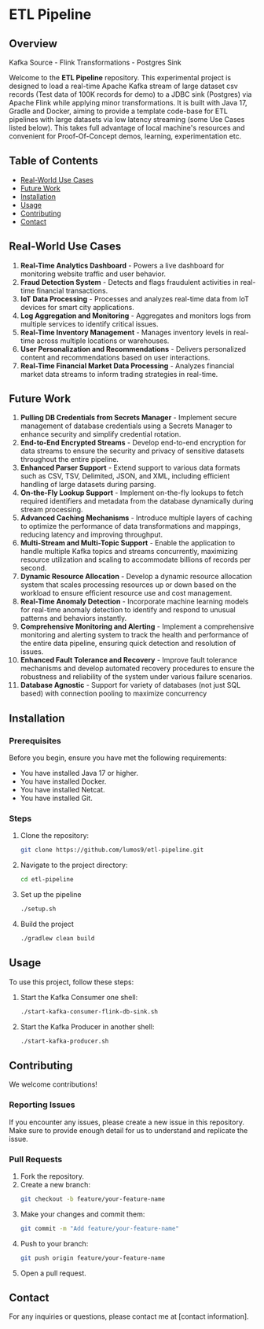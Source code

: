 # ETL Pipeline

## Overview
Kafka Source - Flink Transformations - Postgres Sink

Welcome to the **ETL Pipeline** repository. This experimental project is designed to load a real-time Apache Kafka stream of large dataset csv records (Test data of 100K records for demo) to a JDBC sink (Postgres) via Apache Flink while applying minor transformations. It is built with Java 17, Gradle and Docker, aiming to provide a template code-base for ETL pipelines with large datasets via low latency streaming (some Use Cases listed below). This takes full advantage of local machine's resources and convenient for Proof-Of-Concept demos, learning, experimentation etc.

[//]: # ([Optional: Include a screenshot or a gif of the project])

## Table of Contents

- [Real-World Use Cases](#real-world-use-cases)
- [Future Work](#future-work)
- [Installation](#installation)
- [Usage](#usage)
- [Contributing](#contributing)
- [Contact](#contact)

[//]: # (## Features)

[//]: # ()
[//]: # (- **Feature 1:** Detailed explanation of feature 1.)

[//]: # (- **Feature 2:** Detailed explanation of feature 2.)

[//]: # (- **Feature 3:** Detailed explanation of feature 3.)

## Real-World Use Cases

1. **Real-Time Analytics Dashboard** - Powers a live dashboard for monitoring website traffic and user behavior.
2. **Fraud Detection System** - Detects and flags fraudulent activities in real-time financial transactions.
3. **IoT Data Processing** - Processes and analyzes real-time data from IoT devices for smart city applications.
4. **Log Aggregation and Monitoring** - Aggregates and monitors logs from multiple services to identify critical issues.
5. **Real-Time Inventory Management** - Manages inventory levels in real-time across multiple locations or warehouses.
6. **User Personalization and Recommendations** - Delivers personalized content and recommendations based on user interactions.
7. **Real-Time Financial Market Data Processing** - Analyzes financial market data streams to inform trading strategies in real-time.


## Future Work

1. **Pulling DB Credentials from Secrets Manager** - Implement secure management of database credentials using a Secrets Manager to enhance security and simplify credential rotation.
2. **End-to-End Encrypted Streams** - Develop end-to-end encryption for data streams to ensure the security and privacy of sensitive datasets throughout the entire pipeline.
3. **Enhanced Parser Support** - Extend support to various data formats such as CSV, TSV, Delimited, JSON, and XML, including efficient handling of large datasets during parsing.
4. **On-the-Fly Lookup Support** - Implement on-the-fly lookups to fetch required identifiers and metadata from the database dynamically during stream processing.
5. **Advanced Caching Mechanisms** - Introduce multiple layers of caching to optimize the performance of data transformations and mappings, reducing latency and improving throughput.
6. **Multi-Stream and Multi-Topic Support** - Enable the application to handle multiple Kafka topics and streams concurrently, maximizing resource utilization and scaling to accommodate billions of records per second.
7. **Dynamic Resource Allocation** - Develop a dynamic resource allocation system that scales processing resources up or down based on the workload to ensure efficient resource use and cost management.
8. **Real-Time Anomaly Detection** - Incorporate machine learning models for real-time anomaly detection to identify and respond to unusual patterns and behaviors instantly.
9. **Comprehensive Monitoring and Alerting** - Implement a comprehensive monitoring and alerting system to track the health and performance of the entire data pipeline, ensuring quick detection and resolution of issues.
10. **Enhanced Fault Tolerance and Recovery** - Improve fault tolerance mechanisms and develop automated recovery procedures to ensure the robustness and reliability of the system under various failure scenarios.
11. **Database Agnostic** - Support for variety of databases (not just SQL based) with connection pooling to maximize concurrency

## Installation

### Prerequisites

Before you begin, ensure you have met the following requirements:
- You have installed Java 17 or higher.
- You have installed Docker.
- You have installed Netcat.
- You have installed Git.

[//]: # (- You have a [OS type] machine. [Specify any OS-specific instructions if necessary].)

### Steps

1. Clone the repository:
    ```bash
    git clone https://github.com/lumos9/etl-pipeline.git
    ```
2. Navigate to the project directory:
    ```bash
    cd etl-pipeline
    ```
3. Set up the pipeline
    ```bash
    ./setup.sh
    ```
4. Build the project
    ```bash
    ./gradlew clean build
     ```

## Usage

To use this project, follow these steps:

1. Start the Kafka Consumer one shell:
    ```bash
    ./start-kafka-consumer-flink-db-sink.sh
    ```
2. Start the Kafka Producer in another shell:
    ```bash
    ./start-kafka-producer.sh
    ```

[//]: # (Example:)

[//]: # (```bash)

[//]: # ([example command or code snippet])

[//]: # (```)

[//]: # (## Configuration)

[//]: # ()
[//]: # (### Environment Variables)

[//]: # ()
[//]: # (This project requires the following environment variables to be set:)

[//]: # ()
[//]: # (- `ENV_VAR_1`: Description of ENV_VAR_1)

[//]: # (- `ENV_VAR_2`: Description of ENV_VAR_2)

[//]: # ()
[//]: # (### Configuration File)

[//]: # ()
[//]: # (You can configure the project by editing the `config.file` located at `[path to config file]`. Below is an example configuration:)

[//]: # ()
[//]: # (```json)

[//]: # ({)

[//]: # (  "config_key_1": "value",)

[//]: # (  "config_key_2": "value")

[//]: # (})

[//]: # (```)

## Contributing

We welcome contributions!

### Reporting Issues

If you encounter any issues, please create a new issue in this repository. Make sure to provide enough detail for us to understand and replicate the issue.

### Pull Requests

1. Fork the repository.
2. Create a new branch:
    ```bash
    git checkout -b feature/your-feature-name
    ```
3. Make your changes and commit them:
    ```bash
    git commit -m "Add feature/your-feature-name"
    ```
4. Push to your branch:
    ```bash
    git push origin feature/your-feature-name
    ```
5. Open a pull request.

[//]: # (Please ensure your code adheres to our coding standards and includes appropriate tests.)

[//]: # (## License)

[//]: # ()
[//]: # (This project is licensed under the [LICENSE NAME]. See the [LICENSE]&#40;LICENSE&#41; file for more details.)

## Contact

For any inquiries or questions, please contact me at [contact information].

[//]: # (---)

[//]: # ()
[//]: # (Thank you for checking out **ETL Pipeline**! We hope you find it useful and engaging. Happy coding!)

[//]: # ()
[//]: # ([Optional: Include any acknowledgments or credits here])

[//]: # ()
[//]: # (---)

[//]: # (*Note: Replace placeholders with actual information relevant to your project.*)
